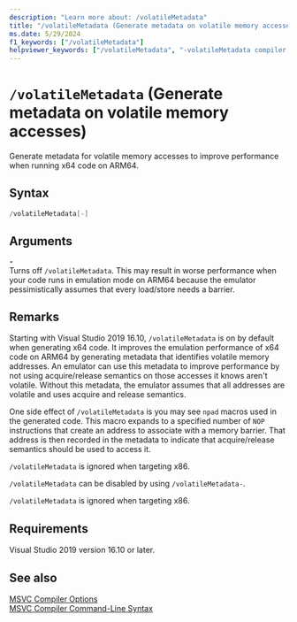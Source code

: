 ```yaml
---
description: "Learn more about: /volatileMetadata"
title: "/volatileMetadata (Generate metadata on volatile memory accesses)"
ms.date: 5/29/2024
f1_keywords: ["/volatileMetadata"]
helpviewer_keywords: ["/volatileMetadata", "-volatileMetadata compiler option", "/volatileMetadata compiler option", "volatileMetadata"]
---
```

# `/volatileMetadata` (Generate metadata on volatile memory accesses)

Generate metadata for volatile memory accesses to improve performance when running x64 code on ARM64.

## Syntax

```cpp
/volatileMetadata[-]
```

## Arguments

**`-`**\
Turns off `/volatileMetadata`. This may result in worse performance when your code runs in emulation mode on ARM64 because the emulator pessimistically assumes that every load/store needs a barrier.

## Remarks

Starting with Visual Studio 2019 16.10, `/volatileMetadata` is on by default when generating x64 code. It improves the emulation performance of x64 code on ARM64 by generating metadata that identifies volatile memory addresses. An emulator can use this metadata to improve performance by not using acquire/release semantics on those accesses it knows aren't volatile. Without this metadata, the emulator assumes that all addresses are volatile and uses acquire and release semantics.

One side effect of `/volatileMetadata` is you may see `npad` macros used in the generated code. This macro expands to a specified number of `NOP` instructions that create an address to associate with a memory barrier. That address is then recorded in the metadata to indicate that acquire/release semantics should be used to access it.

`/volatileMetadata` is ignored when targeting x86.

`/volatileMetadata` can be disabled by using `/volatileMetadata-`.

`/volatileMetadata` is ignored when targeting x86.

## Requirements

Visual Studio 2019 version 16.10 or later.

## See also

[MSVC Compiler Options](compiler-options.md)\
[MSVC Compiler Command-Line Syntax](compiler-command-line-syntax.md)

